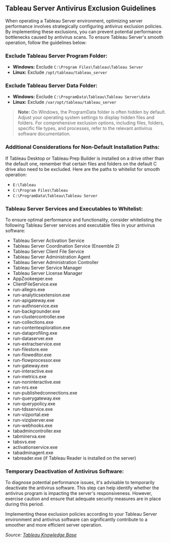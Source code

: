 ## Tableau Server Antivirus Exclusion Guidelines

When operating a Tableau Server environment, optimizing server performance involves strategically configuring antivirus exclusion policies. By implementing these exclusions, you can prevent potential performance bottlenecks caused by antivirus scans. To ensure Tableau Server's smooth operation, follow the guidelines below:

### Exclude Tableau Server Program Folder:

- **Windows:** Exclude `C:\Program Files\Tableau\Tableau Server`
- **Linux:** Exclude `/opt/tableau/tableau_server`

### Exclude Tableau Server Data Folder:

- **Windows:** Exclude `C:\ProgramData\Tableau\Tableau Server\data`
- **Linux:** Exclude `/var/opt/tableau/tableau_server`

> **Note:** On Windows, the ProgramData folder is often hidden by default. Adjust your operating system settings to display hidden files and folders. For comprehensive exclusion options, including files, folders, specific file types, and processes, refer to the relevant antivirus software documentation.

### Additional Considerations for Non-Default Installation Paths:
If Tableau Desktop or Tableau Prep Builder is installed on a drive other than the default one, remember that certain files and folders on the default C drive also need to be excluded. Here are the paths to whitelist for smooth operation:

- `E:\Tableau`
- `C:\Program Files\Tableau`
- `C:\ProgramData\Tableau\Tableau Server`

### Tableau Server Services and Executables to Whitelist:

To ensure optimal performance and functionality, consider whitelisting the following Tableau Server services and executable files in your antivirus software:

- Tableau Server Activation Service
- Tableau Server Coordination Service (Ensemble 2)
- Tableau Server Client File Service
- Tableau Server Administration Agent
- Tableau Server Administration Controller
- Tableau Server Service Manager
- Tableau Server License Manager
- AppZookeeper.exe
- ClientFileService.exe
- run-allegro.exe
- run-analyticsextension.exe
- run-apigateway.exe
- run-authnservice.exe
- run-backgrounder.exe
- run-clustercontroller.exe
- run-collections.exe
- run-contentexploration.exe
- run-dataprofiling.exe
- run-dataserver.exe
- run-extractservice.exe
- run-filestore.exe
- run-floweditor.exe
- run-flowprocessor.exe
- run-gateway.exe
- run-interactive.exe
- run-metrics.exe
- run-noninteractive.exe
- run-nrs.exe
- run-publishedconnections.exe
- run-querygateway.exe
- run-querypolicy.exe
- run-tdsservice.exe
- run-vizportal.exe
- run-vizqlserver.exe
- run-webhooks.exe
- tabadmincontroller.exe
- tabminerva.exe
- tabsvs.exe
- activationservice.exe
- tabadminagent.exe
- tabreader.exe (if Tableau Reader is installed on the server)


### Temporary Deactivation of Antivirus Software:

To diagnose potential performance issues, it's advisable to temporarily deactivate the antivirus software. This step can help identify whether the antivirus program is impacting the server's responsiveness. However, exercise caution and ensure that adequate security measures are in place during this period.

Implementing these exclusion policies according to your Tableau Server environment and antivirus software can significantly contribute to a smoother and more efficient server operation.

*Source: [Tableau Knowledge Base](https://kb.tableau.com/articles/howto/improving-performance-by-using-antivirus-exclusions)*

